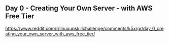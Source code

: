 ## Day 0 - Creating Your Own Server - with AWS Free Tier

https://www.reddit.com/r/linuxupskillchallenge/comments/k5xrgr/day_0_creating_your_own_server_with_aws_free_tier/
